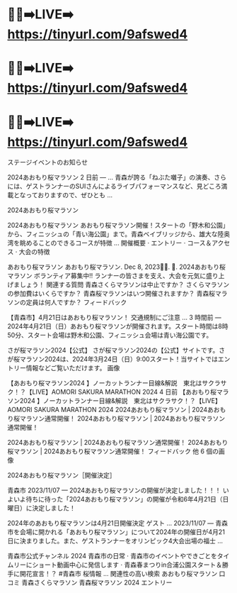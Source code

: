 # 🔴✅➡️LIVE➡️ https://tinyurl.com/9afswed4


# 🔴✅➡️LIVE➡️ https://tinyurl.com/9afswed4



# 🔴✅➡️LIVE➡️ https://tinyurl.com/9afswed4





ステージイベントのお知らせ

2024あおもり桜マラソン
2 日前 — ... 青森が誇る「ねぶた囃子」の演奏、さらには、ゲストランナーのSUIさんによるライブパフォーマンスなど、見どころ満載となっておりますので、ぜひとも ...

2024あおもり桜マラソン

2024あおもり桜マラソン
あおもり桜マラソン開催！スタートの「野木和公園」から、フィニッシュの「青い海公園」まで。青森ベイブリッジから、雄大な陸奥湾を眺めることのできるコースが特徴 ...
‎開催概要 · ‎エントリー · ‎コース＆アクセス · ‎大会の特徴

あおもり桜マラソン
あおもり桜マラソン. Dec 8, 2023󰞋󱟠. 󰟝. 2024あおもり桜マラソン ボランティア募集中‼️ ランナーの皆さまを支え、大会を元気に盛り上げましょう！
関連する質問
青森さくらマラソンは中止ですか？
さくらマラソンの参加費はいくらですか？
青森桜マラソンはいつ開催されますか？
青森桜マラソンの定員は何人ですか？
フィードバック

【青森市】4月21日はあおもり桜マラソン！ 交通規制にご注意 ...
3 時間前 — 2024年4月21日（日）あおもり桜マラソンが開催されます。スタート時間は8時50分、スタート会場は野木和公園、フィニッシュ会場は青い海公園です。

さが桜マラソン2024【公式】
さが桜マラソン2024の【公式】サイトです。さが桜マラソン2024は、2024年3月24日（日）9:00スタート！当サイトではエントリー情報などご覧いただけます。
画像

【あおもり桜マラソン2024 】ノーカットランナー目線&解説　東北はサクラサク！？【LIVE】AOMORI SAKURA MARATHON 2024
4 日前
【あおもり桜マラソン2024 】ノーカットランナー目線&解説　東北はサクラサク！？【LIVE】AOMORI SAKURA MARATHON 2024
2024あおもり桜マラソン | 2024あおもり桜マラソン通常開催！
2024あおもり桜マラソン | 2024あおもり桜マラソン通常開催！

2024あおもり桜マラソン | 2024あおもり桜マラソン通常開催！
2024あおもり桜マラソン | 2024あおもり桜マラソン通常開催！
フィードバック
他 6 個の画像

2024あおもり桜マラソン［開催決定］

青森市
2023/11/07 — 2024あおもり桜マラソンの開催が決定しました！！！ いよいよ待ちに待った「2024あおもり桜マラソン」の開催が令和6年4月21日（日曜日）に決定しました！

2024年のあおもり桜マラソンは4月21日開催決定 ゲスト ...
2023/11/07 — 青森市を会場に開かれる「あおもり桜マラソン」について2024年の開催日が4月21日に決まりました。また、ゲストランナーをオリンピック4大会出場の福士 ...

青森市公式チャンネル
2024 青森市の日常 · 青森市のイベントやできごとをタイムリーにショート動画中心に発信します · 青森春まつりin合浦公園スタート＆勝手に開花宣言！？ #青森市 桜情報 ...
関連性の高い検索
あおもり桜マラソン 口コミ
青森さくらマラソン
青森桜マラソン 2024 エントリー
